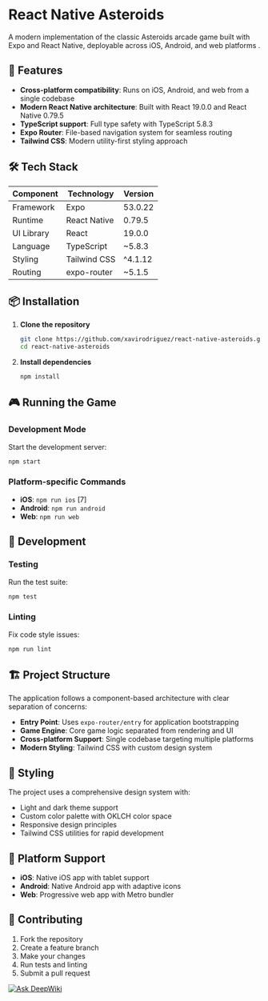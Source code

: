 # React Native Asteroids

A modern implementation of the classic Asteroids arcade game built with Expo and React Native, deployable across iOS, Android, and web platforms .

## 🚀 Features

- **Cross-platform compatibility**: Runs on iOS, Android, and web from a single codebase
- **Modern React Native architecture**: Built with React 19.0.0 and React Native 0.79.5
- **TypeScript support**: Full type safety with TypeScript 5.8.3
- **Expo Router**: File-based navigation system for seamless routing
- **Tailwind CSS**: Modern utility-first styling approach

## 🛠️ Tech Stack

| Component  | Technology   | Version |
| ---------- | ------------ | ------- |
| Framework  | Expo         | 53.0.22 |
| Runtime    | React Native | 0.79.5  |
| UI Library | React        | 19.0.0  |
| Language   | TypeScript   | ~5.8.3  |
| Styling    | Tailwind CSS | ^4.1.12 |
| Routing    | expo-router  | ~5.1.5  |

## 📦 Installation

1. **Clone the repository**

   ```bash
   git clone https://github.com/xavirodriguez/react-native-asteroids.git
   cd react-native-asteroids
   ```

2. **Install dependencies**
   ```bash
   npm install
   ```

## 🎮 Running the Game

### Development Mode

Start the development server:

```bash
npm start
```

### Platform-specific Commands

- **iOS**: `npm run ios` [7]
- **Android**: `npm run android`
- **Web**: `npm run web`

## 🧪 Development

### Testing

Run the test suite:

```bash
npm test
```

### Linting

Fix code style issues:

```bash
npm run lint
```

## 🏗️ Project Structure

The application follows a component-based architecture with clear separation of concerns:

- **Entry Point**: Uses `expo-router/entry` for application bootstrapping
- **Game Engine**: Core game logic separated from rendering and UI
- **Cross-platform Support**: Single codebase targeting multiple platforms
- **Modern Styling**: Tailwind CSS with custom design system

## 🎨 Styling

The project uses a comprehensive design system with:

- Light and dark theme support
- Custom color palette with OKLCH color space
- Responsive design principles
- Tailwind CSS utilities for rapid development

## 📱 Platform Support

- **iOS**: Native iOS app with tablet support
- **Android**: Native Android app with adaptive icons
- **Web**: Progressive web app with Metro bundler

## 🤝 Contributing

1. Fork the repository
2. Create a feature branch
3. Make your changes
4. Run tests and linting
5. Submit a pull request

[![Ask DeepWiki](https://deepwiki.com/badge.svg)](https://deepwiki.com/xavirodriguez/react-native-asteroids)
